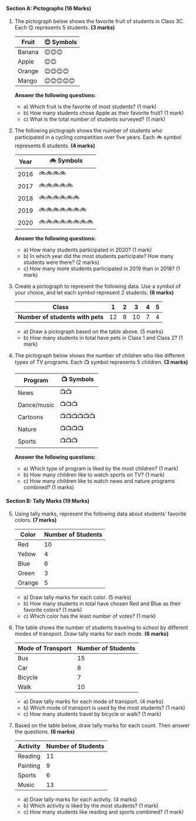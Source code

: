 #### **Section A: Pictographs (16 Marks)**

1. The pictograph below shows the favorite fruit of students in Class 3C. Each 😊 represents 5 students. **(3 marks)**
   
   | **Fruit**  | 😊 Symbols |
   |------------|-----------|
   | Banana     | 😊😊😊    |
   | Apple      | 😊😊      |
   | Orange     | 😊😊😊😊 |
   | Mango      | 😊😊😊😊😊 |

   **Answer the following questions:**
   - a) Which fruit is the favorite of most students? (1 mark)
   - b) How many students chose Apple as their favorite fruit? (1 mark)
   - c) What is the total number of students surveyed? (1 mark)

2. The following pictograph shows the number of students who participated in a cycling competition over five years. Each 🚲 symbol represents 6 students. **(4 marks)**

   | **Year** | 🚲 Symbols      |
   |----------|-----------------|
   | 2016     | 🚲🚲🚲🚲        |
   | 2017     | 🚲🚲🚲🚲🚲      |
   | 2018     | 🚲🚲🚲🚲🚲🚲   |
   | 2019     | 🚲🚲🚲🚲🚲🚲🚲|
   | 2020     | 🚲🚲🚲🚲🚲🚲🚲🚲 |

   **Answer the following questions:**
   - a) How many students participated in 2020? (1 mark)
   - b) In which year did the most students participate? How many students were there? (2 marks)
   - c) How many more students participated in 2019 than in 2018? (1 mark)

3. Create a pictograph to represent the following data. Use a symbol of your choice, and let each symbol represent 2 students. **(6 marks)**

   | **Class** | 1  | 2 | 3  | 4 | 5 |
   |-----------|----|---|----|---|---|
   | **Number of students with pets** | 12 | 8 | 10 | 7 | 4 |

   - a) Draw a pictograph based on the table above. (5 marks)
   - b) How many students in total have pets in Class 1 and Class 2? (1 mark)

4. The pictograph below shows the number of children who like different types of TV programs. Each 📺 symbol represents 5 children. **(3 marks)**

   | **Program**  | 📺 Symbols         |
   |--------------|--------------------|
   | News         | 📺📺               |
   | Dance/music  | 📺📺📺            |
   | Cartoons     | 📺📺📺📺📺📺 |
   | Nature       | 📺📺📺📺           |
   | Sports       | 📺📺📺              |

   **Answer the following questions:**
   - a) Which type of program is liked by the most children? (1 mark)
   - b) How many children like to watch sports on TV? (1 mark)
   - c) How many children like to watch news and nature programs combined? (1 marks)

#### **Section B: Tally Marks (19 Marks)**

5. Using tally marks, represent the following data about students’ favorite colors. **(7 marks)** 

   | **Color** | **Number of Students** |
   |-----------|------------------------|
   | Red       | 10                     |
   | Yellow    | 4                      |
   | Blue      | 6                      |
   | Green     | 3                      |
   | Orange    | 5                      |

   - a) Draw tally marks for each color. (5 marks)
   - b) How many students in total have chosen Red and Blue as their favorite colors? (1 mark)
   - c) Which color has the least number of votes? (1 mark)

6. The table shows the number of students traveling to school by different modes of transport. Draw tally marks for each mode. **(6 marks)**

   | **Mode of Transport** | **Number of Students** |
   |-----------------------|------------------------|
   | Bus                   | 15                     |
   | Car                   | 8                      |
   | Bicycle               | 7                      |
   | Walk                  | 10                     |

   - a) Draw tally marks for each mode of transport. (4 marks)
   - b) Which mode of transport is used by the most students? (1 mark)
   - c) How many students travel by bicycle or walk? (1 mark)

7. Based on the table below, draw tally marks for each count. Then answer the questions. **(6 marks)**

   | **Activity**       | **Number of Students** |
   |--------------------|------------------------|
   | Reading            | 11                     |
   | Painting           | 9                      |
   | Sports             | 6                      |
   | Music              | 13                     |

   - a) Draw tally marks for each activity. (4 marks)
   - b) Which activity is liked by the most students? (1 mark)
   - c) How many students like reading and sports combined? (1 mark)
